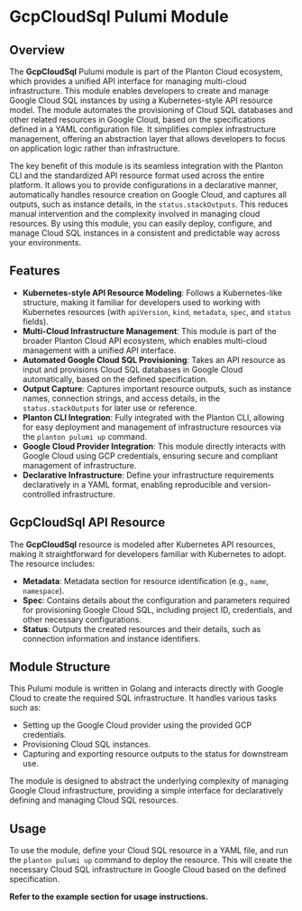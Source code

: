 # GcpCloudSql Pulumi Module

## Overview

The **GcpCloudSql** Pulumi module is part of the Planton Cloud ecosystem, which provides a unified API interface for managing multi-cloud infrastructure. This module enables developers to create and manage Google Cloud SQL instances by using a Kubernetes-style API resource model. The module automates the provisioning of Cloud SQL databases and other related resources in Google Cloud, based on the specifications defined in a YAML configuration file. It simplifies complex infrastructure management, offering an abstraction layer that allows developers to focus on application logic rather than infrastructure.

The key benefit of this module is its seamless integration with the Planton CLI and the standardized API resource format used across the entire platform. It allows you to provide configurations in a declarative manner, automatically handles resource creation on Google Cloud, and captures all outputs, such as instance details, in the `status.stackOutputs`. This reduces manual intervention and the complexity involved in managing cloud resources. By using this module, you can easily deploy, configure, and manage Cloud SQL instances in a consistent and predictable way across your environments.

## Features

- **Kubernetes-style API Resource Modeling**: Follows a Kubernetes-like structure, making it familiar for developers used to working with Kubernetes resources (with `apiVersion`, `kind`, `metadata`, `spec`, and `status` fields).
- **Multi-Cloud Infrastructure Management**: This module is part of the broader Planton Cloud API ecosystem, which enables multi-cloud management with a unified API interface.
- **Automated Google Cloud SQL Provisioning**: Takes an API resource as input and provisions Cloud SQL databases in Google Cloud automatically, based on the defined specification.
- **Output Capture**: Captures important resource outputs, such as instance names, connection strings, and access details, in the `status.stackOutputs` for later use or reference.
- **Planton CLI Integration**: Fully integrated with the Planton CLI, allowing for easy deployment and management of infrastructure resources via the `planton pulumi up` command.
- **Google Cloud Provider Integration**: This module directly interacts with Google Cloud using GCP credentials, ensuring secure and compliant management of infrastructure.
- **Declarative Infrastructure**: Define your infrastructure requirements declaratively in a YAML format, enabling reproducible and version-controlled infrastructure.

## GcpCloudSql API Resource

The **GcpCloudSql** resource is modeled after Kubernetes API resources, making it straightforward for developers familiar with Kubernetes to adopt. The resource includes:

- **Metadata**: Metadata section for resource identification (e.g., `name`, `namespace`).
- **Spec**: Contains details about the configuration and parameters required for provisioning Google Cloud SQL, including project ID, credentials, and other necessary configurations.
- **Status**: Outputs the created resources and their details, such as connection information and instance identifiers.

## Module Structure

This Pulumi module is written in Golang and interacts directly with Google Cloud to create the required SQL infrastructure. It handles various tasks such as:

- Setting up the Google Cloud provider using the provided GCP credentials.
- Provisioning Cloud SQL instances.
- Capturing and exporting resource outputs to the status for downstream use.

The module is designed to abstract the underlying complexity of managing Google Cloud infrastructure, providing a simple interface for declaratively defining and managing Cloud SQL resources.

## Usage

To use the module, define your Cloud SQL resource in a YAML file, and run the `planton pulumi up` command to deploy the resource. This will create the necessary Cloud SQL infrastructure in Google Cloud based on the defined specification.

**Refer to the example section for usage instructions.**
